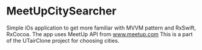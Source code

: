 # MeetUpCitySearcher
Simple iOs application to get more familiar with MVVM pattern and RxSwift, RxCocoa. The app uses MeetUp API from www.meetup.com
This is a part of the UTairClone project for choosing cities.
